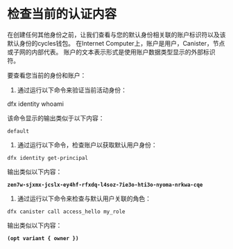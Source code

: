 # 检查当前的认证内容

在创建任何其他身份之前，让我们查看与您的默认身份相关联的账户标识符以及该默认身份的cycles钱包。 在Internet Computer上，账户是用户，Canister，节点或子网的内部代表。 账户的文本表示形式是使用账户数据类型显示的外部标识符。

要查看您当前的身份和账户：

1. 通过运行以下命令来验证当前活动身份：

dfx identity whoami

该命令显示的输出类似于以下内容：

```text
default
```

1. 通过运行以下命令，检查账户以获取默认用户身份：

```text
dfx identity get-principal
```

输出类似以下内容：

**`zen7w-sjxmx-jcslx-ey4hf-rfxdq-l4soz-7ie3o-hti3o-nyoma-nrkwa-cqe`**

1. 通过运行以下命令来检查与默认用户关联的角色：

```text
dfx canister call access_hello my_role
```

输出类似以下内容：

**`(opt variant { owner })`**

